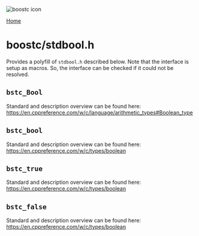 ![boostc icon](https://tkellehe.github.io/boostc/images/boostc-icon.png)

[Home](https://tkellehe.github.io/boostc/docs/)

# boostc/stdbool.h

Provides a polyfill of `stdbool.h` described below.
Note that the interface is setup as macros.
So, the interface can be checked if it could not be resolved.


## `bstc_Bool`

Standard and description overview can be found here: https://en.cppreference.com/w/c/language/arithmetic_types#Boolean_type


## `bstc_bool`

Standard and description overview can be found here: https://en.cppreference.com/w/c/types/boolean


## `bstc_true`

Standard and description overview can be found here: https://en.cppreference.com/w/c/types/boolean


## `bstc_false`

Standard and description overview can be found here: https://en.cppreference.com/w/c/types/boolean
